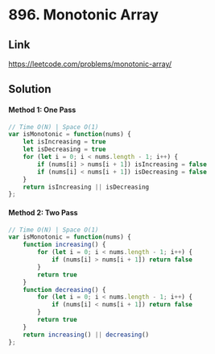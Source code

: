 # 896. Monotonic Array

## Link
https://leetcode.com/problems/monotonic-array/

## Solution
#### Method 1: One Pass
```javascript
// Time O(N) | Space O(1)
var isMonotonic = function(nums) {
    let isIncreasing = true
    let isDecreasing = true
    for (let i = 0; i < nums.length - 1; i++) {
        if (nums[i] > nums[i + 1]) isIncreasing = false
        if (nums[i] < nums[i + 1]) isDecreasing = false
    }
    return isIncreasing || isDecreasing
};
```
#### Method 2: Two Pass
```javascript
// Time O(N) | Space O(1)
var isMonotonic = function(nums) {
    function increasing() {
        for (let i = 0; i < nums.length - 1; i++) {
            if (nums[i] > nums[i + 1]) return false
        }
        return true
    }
    function decreasing() {
        for (let i = 0; i < nums.length - 1; i++) {
            if (nums[i] < nums[i + 1]) return false
        }
        return true
    }
    return increasing() || decreasing()
};
```
